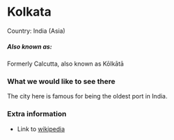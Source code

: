 # Kolkata

Country: India (Asia)

##### Also known as:

Formerly Calcutta, also known as Kōlkātā

### What we would like to see there

The city here is famous for being the oldest port in India.

### Extra information

- Link to [wikipedia](https://en.wikipedia.org/wiki/Kolkata)
